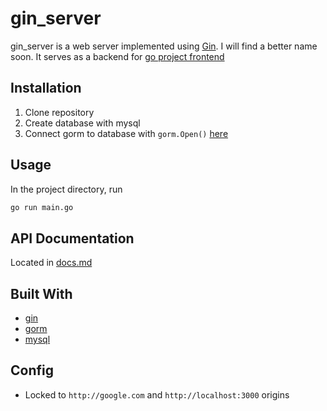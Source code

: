 # gin_server

gin_server is a web server implemented using [Gin](https://github.com/gin-gonic/gin). I will find a better name soon. It serves as a backend for [go project frontend](https://github.com/iamkahvi/go_project_frontend)


## Installation
1. Clone repository
2. Create database with mysql
3. Connect gorm to database with `gorm.Open()` [here](https://github.com/iamkahvi/go_project_backend/blob/master/storage/main.go#L31)

## Usage
In the project directory, run
```bash
go run main.go
```

## API Documentation
Located in [docs.md](https://github.com/iamkahvi/go_project_backend/blob/master/docs.md)

## Built With
- [gin](https://github.com/gin-gonic/gin)
- [gorm](https://gorm.io/docs/)
- [mysql](https://dev.mysql.com/doc/refman/8.0/en/introduction.html)

## Config
- Locked to `http://google.com` and `http://localhost:3000` origins